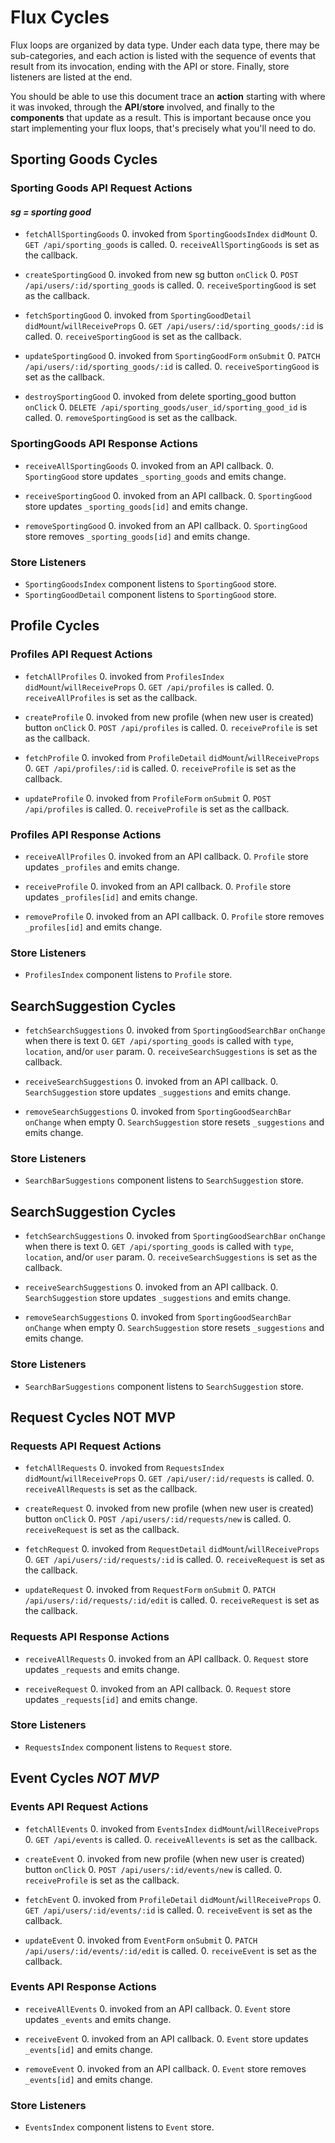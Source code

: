 # Flux Cycles

Flux loops are organized by data type. Under each data type, there may
be sub-categories, and each action is listed with the sequence of events
that result from its invocation, ending with the API or store. Finally,
store listeners are listed at the end.

You should be able to use this document trace an **action** starting
with where it was invoked, through the **API**/**store** involved, and
finally to the **components** that update as a result. This is important
because once you start implementing your flux loops, that's precisely
what you'll need to do.


## Sporting Goods Cycles

### Sporting Goods API Request Actions
#### *sg = sporting good*

* `fetchAllSportingGoods`
  0. invoked from `SportingGoodsIndex` `didMount`
  0. `GET /api/sporting_goods` is called.
  0. `receiveAllSportingGoods` is set as the callback.

* `createSportingGood`
  0. invoked from new sg button `onClick`
  0. `POST /api/users/:id/sporting_goods` is called.
  0. `receiveSportingGood` is set as the callback.

* `fetchSportingGood`
  0. invoked from `SportingGoodDetail` `didMount`/`willReceiveProps`
  0. `GET /api/users/:id/sporting_goods/:id` is called.
  0. `receiveSportingGood` is set as the callback.

* `updateSportingGood`
  0. invoked from `SportingGoodForm` `onSubmit`
  0. `PATCH /api/users/:id/sporting_goods/:id` is called.
  0. `receiveSportingGood` is set as the callback.

* `destroySportingGood`
  0. invoked from delete sporting_good button `onClick`
  0. `DELETE /api/sporting_goods/user_id/sporting_good_id` is called.
  0. `removeSportingGood` is set as the callback.

### SportingGoods API Response Actions

* `receiveAllSportingGoods`
  0. invoked from an API callback.
  0. `SportingGood` store updates `_sporting_goods` and emits change.

* `receiveSportingGood`
  0. invoked from an API callback.
  0. `SportingGood` store updates `_sporting_goods[id]` and emits change.

* `removeSportingGood`
  0. invoked from an API callback.
  0. `SportingGood` store removes `_sporting_goods[id]` and emits change.

### Store Listeners

* `SportingGoodsIndex` component listens to `SportingGood` store.
* `SportingGoodDetail` component listens to `SportingGood` store.


## Profile Cycles

### Profiles API Request Actions

* `fetchAllProfiles`
  0. invoked from `ProfilesIndex` `didMount`/`willReceiveProps`
  0. `GET /api/profiles` is called.
  0. `receiveAllProfiles` is set as the callback.

* `createProfile`
  0. invoked from new profile (when new user is created) button `onClick`
  0. `POST /api/profiles` is called.
  0. `receiveProfile` is set as the callback.

* `fetchProfile`
  0. invoked from `ProfileDetail` `didMount`/`willReceiveProps`
  0. `GET /api/profiles/:id` is called.
  0. `receiveProfile` is set as the callback.

* `updateProfile`
  0. invoked from `ProfileForm` `onSubmit`
  0. `POST /api/profiles` is called.
  0. `receiveProfile` is set as the callback.



### Profiles API Response Actions

* `receiveAllProfiles`
  0. invoked from an API callback.
  0. `Profile` store updates `_profiles` and emits change.

* `receiveProfile`
  0. invoked from an API callback.
  0. `Profile` store updates `_profiles[id]` and emits change.

* `removeProfile`
  0. invoked from an API callback.
  0. `Profile` store removes `_profiles[id]` and emits change.

### Store Listeners

* `ProfilesIndex` component listens to `Profile` store.


## SearchSuggestion Cycles

* `fetchSearchSuggestions`
  0. invoked from `SportingGoodSearchBar` `onChange` when there is text
  0. `GET /api/sporting_goods` is called with `type`, `location`, and/or `user`  param.
  0. `receiveSearchSuggestions` is set as the callback.

* `receiveSearchSuggestions`
  0. invoked from an API callback.
  0. `SearchSuggestion` store updates `_suggestions` and emits change.

* `removeSearchSuggestions`
  0. invoked from `SportingGoodSearchBar` `onChange` when empty
  0. `SearchSuggestion` store resets `_suggestions` and emits change.

### Store Listeners

* `SearchBarSuggestions` component listens to `SearchSuggestion` store.

## SearchSuggestion Cycles

* `fetchSearchSuggestions`
  0. invoked from `SportingGoodSearchBar` `onChange` when there is text
  0. `GET /api/sporting_goods` is called with `type`, `location`, and/or `user`  param.
  0. `receiveSearchSuggestions` is set as the callback.

* `receiveSearchSuggestions`
  0. invoked from an API callback.
  0. `SearchSuggestion` store updates `_suggestions` and emits change.

* `removeSearchSuggestions`
  0. invoked from `SportingGoodSearchBar` `onChange` when empty
  0. `SearchSuggestion` store resets `_suggestions` and emits change.

### Store Listeners

* `SearchBarSuggestions` component listens to `SearchSuggestion` store.


## Request Cycles NOT MVP

### Requests API Request Actions

* `fetchAllRequests`
  0. invoked from `RequestsIndex` `didMount`/`willReceiveProps`
  0. `GET /api/user/:id/requests` is called.
  0. `receiveAllRequests` is set as the callback.

* `createRequest`
  0. invoked from new profile (when new user is created) button `onClick`
  0. `POST /api/users/:id/requests/new` is called.
  0. `receiveRequest` is set as the callback.

* `fetchRequest`
  0. invoked from `RequestDetail` `didMount`/`willReceiveProps`
  0. `GET /api/users/:id/requests/:id` is called.
  0. `receiveRequest` is set as the callback.

* `updateRequest`
  0. invoked from `RequestForm` `onSubmit`
  0. `PATCH /api/users/:id/requests/:id/edit` is called.
  0. `receiveRequest` is set as the callback.



### Requests API Response Actions

* `receiveAllRequests`
  0. invoked from an API callback.
  0. `Request` store updates `_requests` and emits change.

* `receiveRequest`
  0. invoked from an API callback.
  0. `Request` store updates `_requests[id]` and emits change.


### Store Listeners

* `RequestsIndex` component listens to `Request` store.

## Event Cycles *NOT MVP*

### Events API Request Actions

* `fetchAllEvents`
  0. invoked from `EventsIndex` `didMount`/`willReceiveProps`
  0. `GET /api/events` is called.
  0. `receiveAllevents` is set as the callback.

* `createEvent`
  0. invoked from new profile (when new user is created) button `onClick`
  0. `POST /api/users/:id/events/new` is called.
  0. `receiveProfile` is set as the callback.

* `fetchEvent`
  0. invoked from `ProfileDetail` `didMount`/`willReceiveProps`
  0. `GET /api/users/:id/events/:id` is called.
  0. `receiveEvent` is set as the callback.

* `updateEvent`
  0. invoked from `EventForm` `onSubmit`
  0. `PATCH /api/users/:id/events/:id/edit` is called.
  0. `receiveEvent` is set as the callback.



### Events API Response Actions

* `receiveAllEvents`
  0. invoked from an API callback.
  0. `Event` store updates `_events` and emits change.

* `receiveEvent`
  0. invoked from an API callback.
  0. `Event` store updates `_events[id]` and emits change.

* `removeEvent`
  0. invoked from an API callback.
  0. `Event` store removes `_events[id]` and emits change.

### Store Listeners

* `EventsIndex` component listens to `Event` store.
